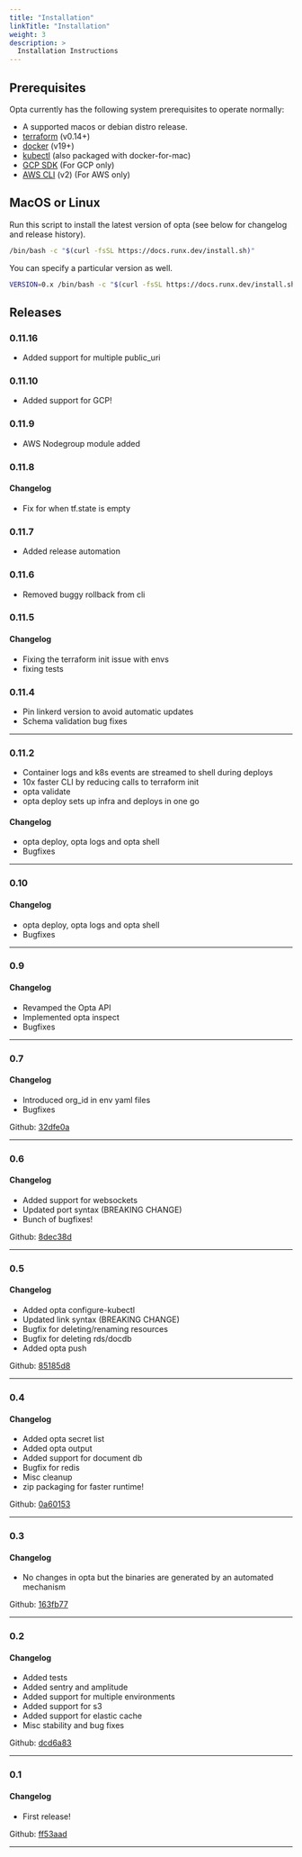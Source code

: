 ```yaml
---
title: "Installation"
linkTitle: "Installation"
weight: 3
description: >
  Installation Instructions
---
```


## Prerequisites
Opta currently has the following system prerequisites to operate normally:
* A supported macos or debian distro release.
* [terraform](https://www.terraform.io/downloads.html) (v0.14+)
* [docker](https://docker.com/products/docker-desktop) (v19+)
* [kubectl](https://kubernetes.io/docs/tasks/tools/install-kubectl/) (also packaged with 
  docker-for-mac)
* [GCP SDK](https://cloud.google.com/sdk/docs/install) (For GCP only)
* [AWS CLI](https://docs.aws.amazon.com/cli/latest/userguide/cli-chap-install.html) (v2) (For AWS only)

## MacOS or Linux
Run this script to install the latest version of opta (see below for changelog
and release history).

```bash
/bin/bash -c "$(curl -fsSL https://docs.runx.dev/install.sh)"
```

You can specify a particular version as well.
```bash
VERSION=0.x /bin/bash -c "$(curl -fsSL https://docs.runx.dev/install.sh)"
```

## Releases

### 0.11.16
* Added support for multiple public_uri

### 0.11.10
* Added support for GCP!

### 0.11.9
* AWS Nodegroup module added

### 0.11.8
#### Changelog
* Fix for when tf.state is empty

### 0.11.7
* Added release automation

### 0.11.6
* Removed buggy rollback from cli

### 0.11.5
#### Changelog
* Fixing the terraform init issue with envs
* fixing tests

### 0.11.4
- Pin linkerd version to avoid automatic updates
- Schema validation bug fixes

***

### 0.11.2
- Container logs and k8s events are streamed to shell during deploys
- 10x faster CLI by reducing calls to terraform init
- opta validate
- opta deploy sets up infra and deploys in one go

#### Changelog
- opta deploy, opta logs and opta shell
- Bugfixes

***

### 0.10

#### Changelog
- opta deploy, opta logs and opta shell
- Bugfixes

***

### 0.9

#### Changelog
- Revamped the Opta API
- Implemented opta inspect
- Bugfixes

***


### 0.7

#### Changelog
- Introduced org_id in env yaml files
- Bugfixes

Github: [32dfe0a](https://github.com/run-x/runxc/commit/32dfe0ae4cc0f61dc6ad34bed69932cf05af0538)

***

### 0.6

#### Changelog
- Added support for websockets
- Updated port syntax (BREAKING CHANGE)
- Bunch of bugfixes!

Github: [8dec38d](https://github.com/run-x/runxc/commit/8dec38d34d72eb82dd46e2f5f423b627e50d5729)
***

### 0.5

#### Changelog
- Added opta configure-kubectl
- Updated link syntax (BREAKING CHANGE)
- Bugfix for deleting/renaming resources
- Bugfix for deleting rds/docdb
- Added opta push

Github: [85185d8](https://github.com/run-x/runxc/commit/85185d87719e5f86219d47d35b5872d4a5dc237a)

***

###  0.4

#### Changelog
- Added opta secret list
- Added opta output
- Added support for document db
- Bugfix for redis
- Misc cleanup
- zip packaging for faster runtime!

Github: [0a60153](https://github.com/run-x/runxc/commit/0a60153da5d2756ccc3220ab346f8ba276357deb)
***

### 0.3

#### Changelog
- No changes in opta but the binaries are generated by an automated mechanism

Github: [163fb77](https://github.com/run-x/runxc/commit/163fb775ce31c1c45568ba3de1e04447e23da59c)

***

### 0.2

#### Changelog
- Added tests
- Added sentry and amplitude
- Added support for multiple environments
- Added support for s3
- Added support for elastic cache
- Misc stability and bug fixes

Github: [dcd6a83](https://github.com/run-x/runxc/commit/dcd6a83bd8737ad3f0b4a22455d94fc8dc4fbd86)

***

### 0.1

#### Changelog
- First release!

Github: [ff53aad](https://github.com/run-x/runxc/commit/ff53aad6a0a3b86cffb9e21b3112fd7b29b26e65)
***
